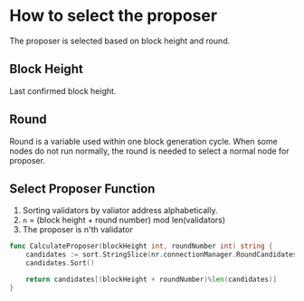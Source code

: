 # How to select the proposer

The proposer is selected based on block height and round.

## Block Height

Last confirmed block height.

## Round

Round is a variable used within one block generation cycle.
When some nodes do not run normally, the round is needed to select a normal node for proposer.

## Select Proposer Function

1. Sorting validators by valiator address alphabetically.
1. `n` = (block height + round number) mod len(validators)
1. The proposer is n'th validator

```go
func CalculateProposer(blockHeight int, roundNumber int) string {
	candidates := sort.StringSlice(nr.connectionManager.RoundCandidates())
	candidates.Sort()

	return candidates[(blockHeight + roundNumber)%len(candidates)]
}
```
